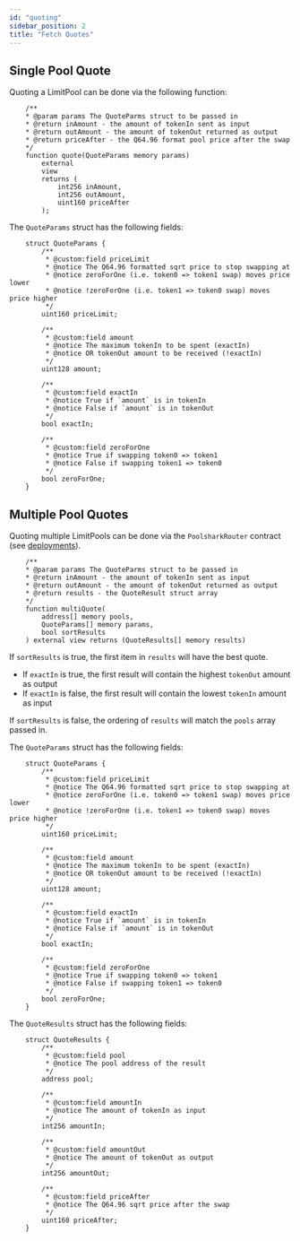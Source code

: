 ```yaml
---
id: "quoting"
sidebar_position: 2
title: "Fetch Quotes"
---
```


## Single Pool Quote

Quoting a LimitPool can be done via the following function:

```
    /**
    * @param params The QuoteParms struct to be passed in
    * @return inAmount - the amount of tokenIn sent as input
    * @return outAmount - the amount of tokenOut returned as output
    * @return priceAfter - the Q64.96 format pool price after the swap 
    */
    function quote(QuoteParams memory params)
        external
        view
        returns (
            int256 inAmount,
            int256 outAmount,
            uint160 priceAfter
        );
```

The `QuoteParams` struct has the following fields:

```
    struct QuoteParams {
        /**
         * @custom:field priceLimit
         * @notice The Q64.96 formatted sqrt price to stop swapping at
         * @notice zeroForOne (i.e. token0 => token1 swap) moves price lower
         * @notice !zeroForOne (i.e. token1 => token0 swap) moves price higher
         */
        uint160 priceLimit;

        /**
         * @custom:field amount
         * @notice The maximum tokenIn to be spent (exactIn)
         * @notice OR tokenOut amount to be received (!exactIn)
         */
        uint128 amount;

        /**
         * @custom:field exactIn
         * @notice True if `amount` is in tokenIn
         * @notice False if `amount` is in tokenOut
         */
        bool exactIn;

        /**
         * @custom:field zeroForOne
         * @notice True if swapping token0 => token1
         * @notice False if swapping token1 => token0
         */
        bool zeroForOne;
    }
```

## Multiple Pool Quotes

Quoting multiple LimitPools can be done via the `PoolsharkRouter` contract (see [deployments](/contracts/limit/deployments)).

```
    /**
    * @param params The QuoteParms struct to be passed in
    * @return inAmount - the amount of tokenIn sent as input
    * @return outAmount - the amount of tokenOut returned as output
    * @return results - the QuoteResult struct array 
    */
    function multiQuote(
        address[] memory pools,
        QuoteParams[] memory params,
        bool sortResults
    ) external view returns (QuoteResults[] memory results)
```

If `sortResults` is true, the first item in `results` will have the best quote.
- If `exactIn` is true, the first result will contain the highest `tokenOut` amount as output
- If `exactIn` is false, the first result will contain the lowest `tokenIn` amount as input

If `sortResults` is false, the ordering of `results` will match the `pools` array passed in.

The `QuoteParams` struct has the following fields:

```
    struct QuoteParams {
        /**
         * @custom:field priceLimit
         * @notice The Q64.96 formatted sqrt price to stop swapping at
         * @notice zeroForOne (i.e. token0 => token1 swap) moves price lower
         * @notice !zeroForOne (i.e. token1 => token0 swap) moves price higher
         */
        uint160 priceLimit;

        /**
         * @custom:field amount
         * @notice The maximum tokenIn to be spent (exactIn)
         * @notice OR tokenOut amount to be received (!exactIn)
         */
        uint128 amount;

        /**
         * @custom:field exactIn
         * @notice True if `amount` is in tokenIn
         * @notice False if `amount` is in tokenOut
         */
        bool exactIn;

        /**
         * @custom:field zeroForOne
         * @notice True if swapping token0 => token1
         * @notice False if swapping token1 => token0
         */
        bool zeroForOne;
    }
```

The `QuoteResults` struct has the following fields:
```
    struct QuoteResults {
        /**
         * @custom:field pool
         * @notice The pool address of the result
         */
        address pool;

        /**
         * @custom:field amountIn
         * @notice The amount of tokenIn as input
         */
        int256 amountIn;

        /**
         * @custom:field amountOut
         * @notice The amount of tokenOut as output
         */
        int256 amountOut;
        
        /**
         * @custom:field priceAfter
         * @notice The Q64.96 sqrt price after the swap
         */
        uint160 priceAfter;
    }
```
